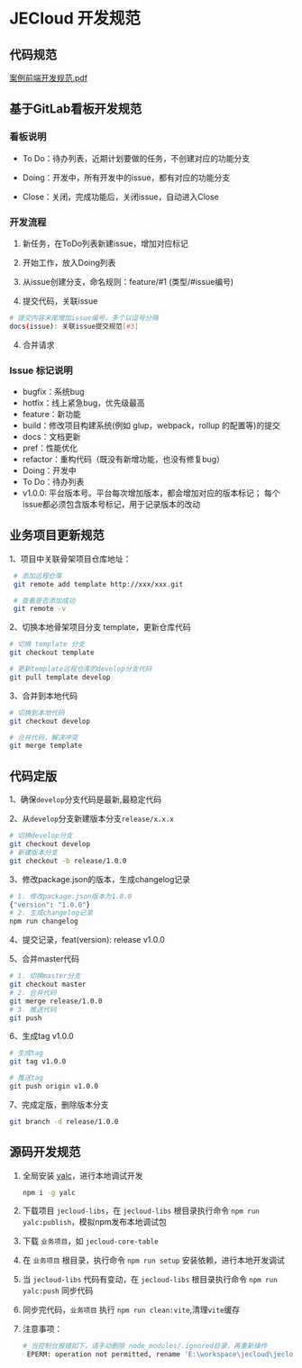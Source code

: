 # JECloud 开发规范
## 代码规范
[案例前端开发规范.pdf](./阿里前端开发规范.pdf)

## 基于GitLab看板开发规范
### 看板说明
- To Do：待办列表，近期计划要做的任务，不创建对应的功能分支

- Doing：开发中，所有开发中的issue，都有对应的功能分支
- Close：关闭，完成功能后，关闭issue，自动进入Close

### 开发流程

1. 新任务，在ToDo列表新建issue，增加对应标记

2. 开始工作，放入Doing列表
3. 从issue创建分支，命名规则：feature/#1 (类型/#issue编号)
4. 提交代码，关联issue
  ```bash
  # 提交内容末尾增加issue编号，多个以逗号分隔
  docs(issue): 关联issue提交规范[#3]
  ```

4. 合并请求

### Issue 标记说明
- bugfix：系统bug
- hotfix：线上紧急bug，优先级最高
- feature：新功能
- build：修改项目构建系统(例如 glup，webpack，rollup 的配置等)的提交
- docs：文档更新
- pref：性能优化
- refactor：重构代码（既没有新增功能，也没有修复bug）
- Doing：开发中
- To Do：待办列表
- v1.0.0: 平台版本号。平台每次增加版本，都会增加对应的版本标记； 每个issue都必须包含版本号标记，用于记录版本的改动

## 业务项目更新规范

1、项目中关联骨架项目仓库地址：
```bash
 # 添加远程仓库
 git remote add template http://xxx/xxx.git

 # 查看是否添加成功
 git remote -v
```

2、切换本地骨架项目分支 template，更新仓库代码
```bash
# 切换 template 分支
git checkout template

# 更新template远程仓库的develop分支代码
git pull template develop
```

3、合并到本地代码

```bash
# 切换到本地代码
git checkout develop

# 合并代码，解决冲突
git merge template
```

## 代码定版
1、确保`develop`分支代码是最新,最稳定代码

2、从`develop`分支新建版本分支`release/x.x.x`

```bash
# 切换develop分支
git checkout develop
# 新建版本分支
git checkout -b release/1.0.0
```

3、修改package.json的版本，生成changelog记录

```bash
# 1. 修改package.json版本为1.0.0
{"version": "1.0.0"}
# 2. 生成changelog记录
npm run changelog
```
4、提交记录，feat(version): release v1.0.0

5、合并master代码
```bash
# 1. 切换master分支
git checkout master
# 2. 合并代码
git merge release/1.0.0
# 3. 推送代码
git push
```

6、生成tag v1.0.0
```bash
# 生成tag
git tag v1.0.0

# 推送tag
git push origin v1.0.0

```
7、完成定版，删除版本分支
```bash
git branch -d release/1.0.0
```

## 源码开发规范
1. 全局安装 [yalc](https://github.com/wclr/yalc)，进行本地调试开发
    ```bash
    npm i -g yalc
    ```

2. 下载项目 `jecloud-libs`，在 `jecloud-libs` 根目录执行命令 `npm run yalc:publish`，模拟npm发布本地调试包
3. 下载 `业务项目`，如 `jecloud-core-table`
4. 在 `业务项目` 根目录，执行命令 `npm run setup` 安装依赖，进行本地开发调试
5. 当 `jecloud-libs` 代码有变动，在 `jecloud-libs` 根目录执行命令 `npm run yalc:push` 同步代码
6. 同步完代码，`业务项目` 执行 `npm run clean:vite`,清理`vite`缓存
7. 注意事项：
    ``` bash
    # 当控制台报错如下，请手动删除 node_modules/.ignored目录，再重新操作
     EPERM: operation not permitted, rename 'E:\workspace\jecloud\jecloud-cli\node_modules\@jecloud\utils' -> 'E:\workspace\jecloud\jecloud-cli\node_modules\.ignored\@jecloud\utils'
    ```